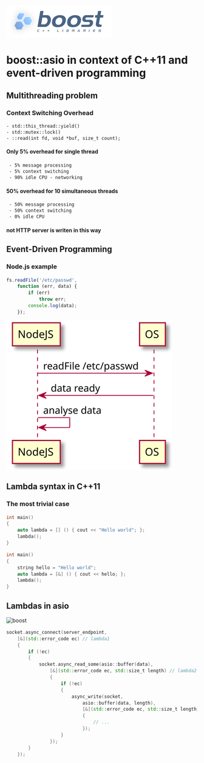 
![boost](https://github.com/knapiontek/therion/blob/master/doc/asio/boost.png)

# boost::asio in context of C++11 and event-driven programming

## Multithreading problem

### Context Switching Overhead

    - std::this_thread::yield()
    - std::mutex::lock()
    - ::read(int fd, void *buf, size_t count);

#### Only 5% overhead for single thread

     - 5% message processing
     - 5% context switching
     - 90% idle CPU - networking

#### 50% overhead for 10 simultaneous threads

     - 50% message processing
     - 50% context switching
     - 0% idle CPU

#### not HTTP server is writen in this way

## Event-Driven Programming

### Node.js example

```javascript
fs.readFile('/etc/passwd',
    function (err, data) {
        if (err)
            throw err;
        console.log(data);
    });
```

![boost](https://github.com/knapiontek/therion/blob/master/doc/asio/nodejs.svg)

## Lambda syntax in C++11

### The most trivial case

```c++
int main()
{
    auto lambda = [] () { cout << "Hello world"; };
    lambda();
}
```

```c++
int main()
{
    string hello = "Hello world";
    auto lambda = [&] () { cout << hello; };
    lambda();
}
```

## Lambdas in asio

![boost](https://github.com/knapiontek/therion/blob/master/doc/asio/asio.svg)

```c++
socket.async_connect(server_endpoint,
    [&](std::error_code ec) // lambda1
    {
        if (!ec)
        {
            socket.async_read_some(asio::buffer(data),
                [&](std::error_code ec, std::size_t length) // lambda2
                {
                    if (!ec)
                    {
                        async_write(socket,
                            asio::buffer(data, length),
                            [&](std::error_code ec, std::size_t length) // lambda3
                            {
                                // ...
                            });
                    }
                });
        }
    });
```
